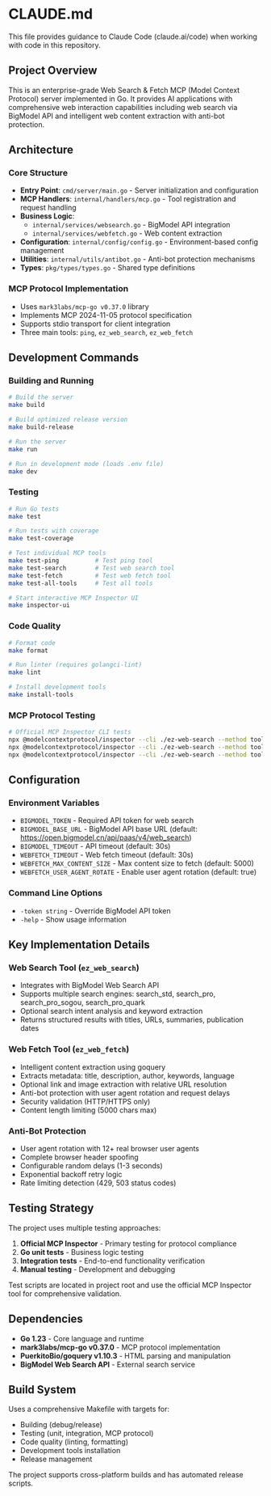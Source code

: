 # CLAUDE.md

This file provides guidance to Claude Code (claude.ai/code) when working with code in this repository.

## Project Overview

This is an enterprise-grade Web Search & Fetch MCP (Model Context Protocol) server implemented in Go. It provides AI applications with comprehensive web interaction capabilities including web search via BigModel API and intelligent web content extraction with anti-bot protection.

## Architecture

### Core Structure
- **Entry Point**: `cmd/server/main.go` - Server initialization and configuration
- **MCP Handlers**: `internal/handlers/mcp.go` - Tool registration and request handling
- **Business Logic**: 
  - `internal/services/websearch.go` - BigModel API integration
  - `internal/services/webfetch.go` - Web content extraction
- **Configuration**: `internal/config/config.go` - Environment-based config management
- **Utilities**: `internal/utils/antibot.go` - Anti-bot protection mechanisms
- **Types**: `pkg/types/types.go` - Shared type definitions

### MCP Protocol Implementation
- Uses `mark3labs/mcp-go v0.37.0` library
- Implements MCP 2024-11-05 protocol specification
- Supports stdio transport for client integration
- Three main tools: `ping`, `ez_web_search`, `ez_web_fetch`

## Development Commands

### Building and Running
```bash
# Build the server
make build

# Build optimized release version
make build-release

# Run the server
make run

# Run in development mode (loads .env file)
make dev
```

### Testing
```bash
# Run Go tests
make test

# Run tests with coverage
make test-coverage

# Test individual MCP tools
make test-ping          # Test ping tool
make test-search        # Test web search tool
make test-fetch         # Test web fetch tool
make test-all-tools     # Test all tools

# Start interactive MCP Inspector UI
make inspector-ui
```

### Code Quality
```bash
# Format code
make format

# Run linter (requires golangci-lint)
make lint

# Install development tools
make install-tools
```

### MCP Protocol Testing
```bash
# Official MCP Inspector CLI tests
npx @modelcontextprotocol/inspector --cli ./ez-web-search --method tools/list
npx @modelcontextprotocol/inspector --cli ./ez-web-search --method tools/call --tool-name ping
npx @modelcontextprotocol/inspector --cli ./ez-web-search --method tools/call --tool-name ez_web_search --tool-arg query="test query"
```

## Configuration

### Environment Variables
- `BIGMODEL_TOKEN` - Required API token for web search
- `BIGMODEL_BASE_URL` - BigModel API base URL (default: https://open.bigmodel.cn/api/paas/v4/web_search)
- `BIGMODEL_TIMEOUT` - API timeout (default: 30s)
- `WEBFETCH_TIMEOUT` - Web fetch timeout (default: 30s)
- `WEBFETCH_MAX_CONTENT_SIZE` - Max content size to fetch (default: 5000)
- `WEBFETCH_USER_AGENT_ROTATE` - Enable user agent rotation (default: true)

### Command Line Options
- `-token string` - Override BigModel API token
- `-help` - Show usage information

## Key Implementation Details

### Web Search Tool (`ez_web_search`)
- Integrates with BigModel Web Search API
- Supports multiple search engines: search_std, search_pro, search_pro_sogou, search_pro_quark
- Optional search intent analysis and keyword extraction
- Returns structured results with titles, URLs, summaries, publication dates

### Web Fetch Tool (`ez_web_fetch`)
- Intelligent content extraction using goquery
- Extracts metadata: title, description, author, keywords, language
- Optional link and image extraction with relative URL resolution
- Anti-bot protection with user agent rotation and request delays
- Security validation (HTTP/HTTPS only)
- Content length limiting (5000 chars max)

### Anti-Bot Protection
- User agent rotation with 12+ real browser user agents
- Complete browser header spoofing
- Configurable random delays (1-3 seconds)
- Exponential backoff retry logic
- Rate limiting detection (429, 503 status codes)

## Testing Strategy

The project uses multiple testing approaches:

1. **Official MCP Inspector** - Primary testing for protocol compliance
2. **Go unit tests** - Business logic testing
3. **Integration tests** - End-to-end functionality verification
4. **Manual testing** - Development and debugging

Test scripts are located in project root and use the official MCP Inspector tool for comprehensive validation.

## Dependencies

- **Go 1.23** - Core language and runtime
- **mark3labs/mcp-go v0.37.0** - MCP protocol implementation
- **PuerkitoBio/goquery v1.10.3** - HTML parsing and manipulation
- **BigModel Web Search API** - External search service

## Build System

Uses a comprehensive Makefile with targets for:
- Building (debug/release)
- Testing (unit, integration, MCP protocol)
- Code quality (linting, formatting)
- Development tools installation
- Release management

The project supports cross-platform builds and has automated release scripts.